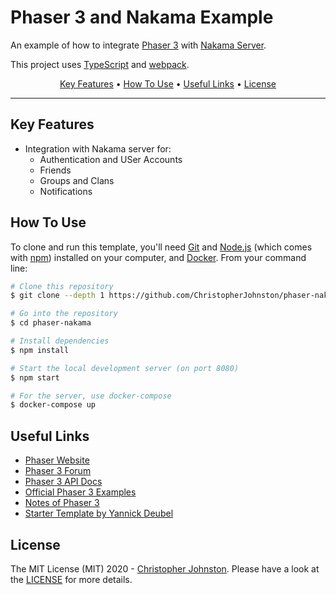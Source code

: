 # Phaser 3 and Nakama Example

An example of how to integrate <a href="https://phaser.io/" target="_blank" >Phaser 3</a> with <a href="https://heroiclabs.com" target="_blank">Nakama Server</a>.

This project uses <a href="https://www.typescriptlang.org/index.html" target="_blank" >TypeScript</a> and <a href="https://webpack.js.org/" target="_blank" >webpack</a>.

<p align="center">
  <a href="#key-features">Key Features</a> •
  <a href="#how-to-use">How To Use</a> •
  <a href="#useful-links">Useful Links</a> •
  <a href="#license">License</a>
</p>

---

## Key Features

- Integration with Nakama server for:
  - Authentication and USer Accounts
  - Friends
  - Groups and Clans
  - Notifications

## How To Use

To clone and run this template, you'll need [Git](https://git-scm.com) and [Node.js](https://nodejs.org/en/download/) (which comes with [npm](http://npmjs.com)) installed on your computer, and [Docker](https://docker.com). From your command line:

```bash
# Clone this repository
$ git clone --depth 1 https://github.com/ChristopherJohnston/phaser-nakama.git phaser-nakama

# Go into the repository
$ cd phaser-nakama

# Install dependencies
$ npm install

# Start the local development server (on port 8080)
$ npm start

# For the server, use docker-compose
$ docker-compose up
```

## Useful Links

- [Phaser Website](https://phaser.io/)
- [Phaser 3 Forum](https://phaser.discourse.group/)
- [Phaser 3 API Docs](https://photonstorm.github.io/phaser3-docs/)
- [Official Phaser 3 Examples](http://labs.phaser.io/)
- [Notes of Phaser 3](https://rexrainbow.github.io/phaser3-rex-notes/docs/site/index.html)
- [Starter Template by Yannick Deubel](https://github.com/yandeu/phaser-project-template)


## License

The MIT License (MIT) 2020 - [Christopher Johnston](https://github.com/ChristopherJohnston). Please have a look at the [LICENSE](LICENSE) for more details.
